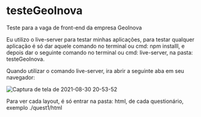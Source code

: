 # testeGeoInova
Teste para a vaga de front-end da empresa GeoInova

Eu utilizo o live-server para testar minhas aplicações,
para testar qualquer aplicação é só dar aquele comando no terminal ou cmd: npm installl,
e depois dar o seguinte comando no terminal ou cmd: live-server, na pasta: testeGeoInova.

Quando utilizar o comando live-server, ira abrir a seguinte aba em seu navegador:

![Captura de tela de 2021-08-30 20-53-52](https://user-images.githubusercontent.com/72472078/131420311-6e8633d7-ac9c-44c8-a8da-6c5dc23f511d.png)


Para ver cada layout, é só entrar na pasta: html, de cada questionário, exemplo ./quest1/html


